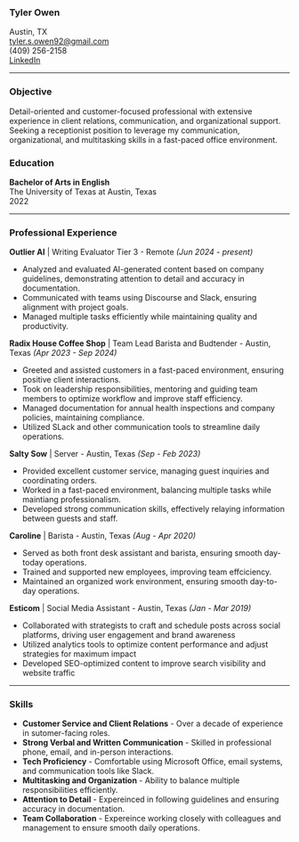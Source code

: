 ### Tyler Owen 
Austin, TX  
tyler.s.owen92@gmail.com  
(409) 256-2158  
[LinkedIn](www.linkedin.com/in/tyler-owen-672772106)

---

### Objective

Detail-oriented and customer-focused professional with extensive experience in client relations, communication, and organizational support. Seeking a receptionist position to leverage my communication, organizational, and multitasking skills in a fast-paced office environment.

### Education

**Bachelor of Arts in English**  
The University of Texas at Austin, Texas  
2022

---


### Professional Experience

**Outlier AI** | Writing Evaluator Tier 3 - Remote *(Jun 2024 - present)*
- Analyzed and evaluated AI-generated content based on company guidelines, demonstrating attention to detail and accuracy in documentation.
- Communicated with teams using Discourse and Slack, ensuring alignment with project goals.
- Managed multiple tasks efficiently while maintaining quality and productivity.


**Radix House Coffee Shop** | Team Lead Barista and Budtender - Austin, Texas *(Apr 2023 - Sep 2024)*
- Greeted and assisted customers in a fast-paced environment, ensuring positive client interactions.
- Took on leadership responsibilities, mentoring and guiding team members to optimize workflow and improve staff efficiency.
- Managed documentation for annual health inspections and company policies, maintaining compliance.
- Utilized SLack and other communication tools to streamline daily operations.

**Salty Sow** | Server - Austin, Texas *(Sep - Feb 2023)*
- Provided excellent customer service, managing guest inquiries and coordinating orders.
- Worked in a fast-paced environment, balancing multiple tasks while maintiang professionalism.
- Developed strong communication skills, effectively relaying information between guests and staff.

**Caroline** | Barista - Austin, Texas *(Aug - Apr 2020)*
- Served as both front desk assistant and barista, ensuring smooth day-today operations.
- Trained and supported new employees, improving team effciciency.
- Maintained an organized work environment, ensuring smooth day-to-day operations.

**Esticom** | Social Media Assistant - Austin, Texas *(Jan - Mar 2019)* 
- Collaborated with strategists to craft and schedule posts across social platforms, driving user engagement and brand awareness
- Utilized analytics tools to optimize content performance and adjust strategies for maximum impact
- Developed SEO-optimized content to improve search visibility and website traffic


---

### Skills

- **Customer Service and Client Relations** - Over a decade of experience in sutomer-facing roles.
- **Strong Verbal and Written Communication** - Skilled in professional phone, email, and in-person interactions.
- **Tech Proficiency** - Comfortable using Microsoft Office, email systems, and communication tools like Slack.
- **Multitasking and Organization** - Ability to balance multiple responsibilities efficiently.
- **Attention to Detail** - Expereinced in following guidelines and ensuring accuracy in documentation.
- **Team Collaboration** - Expereince working closely with colleagues and management to ensure smooth daily operations.


